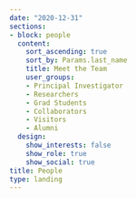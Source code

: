 ```yaml
---
date: "2020-12-31"
sections:
- block: people
  content:
    sort_ascending: true
    sort_by: Params.last_name
    title: Meet the Team
    user_groups:
    - Principal Investigator
    - Researchers
    - Grad Students
    - Collaborators
    - Visitors
    - Alumni
  design:
    show_interests: false
    show_role: true
    show_social: true
title: People
type: landing
---
```

